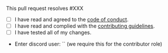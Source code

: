 This pull request resolves #XXX

 - [ ] I have read and agreed to the [code of conduct](https://github.com/ZentraFlix/ZentraFlix/blob/production/.github/CODE_OF_CONDUCT.md).
 - [ ] I have read and complied with the [contributing guidelines](https://github.com/ZentraFlix/ZentraFlix/blob/production/.github/CONTRIBUTING.md).
 - [ ] I have tested all of my changes.
 - Enter discord user: `` (we require this for the contributor role)
